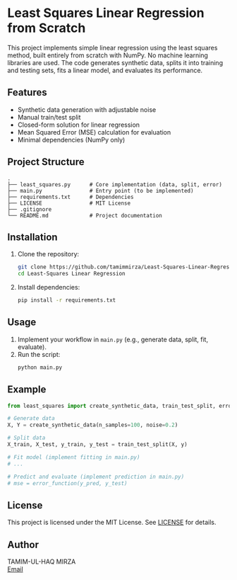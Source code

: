 # Least Squares Linear Regression from Scratch

This project implements simple linear regression using the least squares method, built entirely from scratch with NumPy. No machine learning libraries are used. The code generates synthetic data, splits it into training and testing sets, fits a linear model, and evaluates its performance.

## Features

- Synthetic data generation with adjustable noise
- Manual train/test split
- Closed-form solution for linear regression
- Mean Squared Error (MSE) calculation for evaluation
- Minimal dependencies (NumPy only)

## Project Structure

```
.
├── least_squares.py      # Core implementation (data, split, error)
├── main.py               # Entry point (to be implemented)
├── requirements.txt      # Dependencies
├── LICENSE               # MIT License
├── .gitignore
└── README.md             # Project documentation
```

## Installation

1. Clone the repository:
    ```sh
    git clone https://github.com/tamimmirza/Least-Squares-Linear-Regression.git
    cd Least-Squares Linear Regression
    ```

2. Install dependencies:
    ```sh
    pip install -r requirements.txt
    ```

## Usage

1. Implement your workflow in `main.py` (e.g., generate data, split, fit, evaluate).
2. Run the script:
    ```sh
    python main.py
    ```

## Example

```python
from least_squares import create_synthetic_data, train_test_split, error_function

# Generate data
X, Y = create_synthetic_data(n_samples=100, noise=0.2)

# Split data
X_train, X_test, y_train, y_test = train_test_split(X, y)

# Fit model (implement fitting in main.py)
# ...

# Predict and evaluate (implement prediction in main.py)
# mse = error_function(y_pred, y_test)
```

## License

This project is licensed under the MIT License. See [LICENSE](LICENSE) for details.

## Author

TAMIM-UL-HAQ MIRZA  
[Email](mailto:itstamimmirza@gmail.com)
